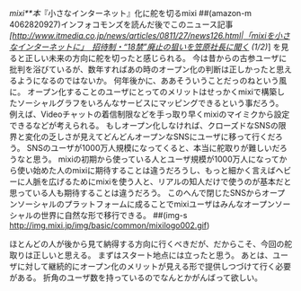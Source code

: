 *mixi**本*『小さなインターネット』化に舵を切るmixi
 ##(amazon-m 4062820927)インフォコモンズを読んだ後でこのニュース記事 *[http://www.itmedia.co.jp/news/articles/0811/27/news126.html|「mixiを小さなインターネットに」　招待制・“18禁”廃止の狙いを笠原社長に聞く (1/2)*] を見ると正しい未来の方向に舵を切ったと感じられる。
今は昔からの古参ユーザに批判を浴びているが、数年すればあの時のオープン化の判断は正しかったと思えるようになるのではないか。
何年後かに、ああそういうことだっのねという風に。
オープン化することのユーザにとってのメリットはせっかくmixiで構築したソーシャルグラフをいろんなサービスにマッピングできるという事だろう。
例えば、Videoチャットの着信制限などを手っ取り早くmixiのマイミクから設定できるなどが考えられる。
もしオープン化しなければ、クローズドなSNSの限界と変化の乏しさが見えてどんどんオープンなSNSにユーザに移って行くだろう。
SNSのユーザが1000万人規模になってくると、本当に舵取りが難しいだろうなと思う。
mixiの初期から使っている人とユーザ規模が1000万人になってから使い始めた人のmixiに期待することは違うだろうし、もっと細かく言えばヘビーに人脈を広げるためにmixiを使う人と、リアルの知人だけで使うのが基本だと思っている人も期待することは違うだろう。
このへんで閉じたSNSからオープンソーシャルのプラットフォームに成ることでmixiユーザはみんなオープンソーシャルの世界に自然な形で移行できる。
 ##(img-s http://img.mixi.jp/img/basic/common/mixilogo002.gif)

ほとんどの人が後から見て納得する方向に行くべきだが、だからこそ、今回の舵取りは正しいと思える。
まずはスタート地点には立ったと思う。
あとは、ユーザに対して継続的にオープン化のメリットが見える形で提供しつづけて行く必要がある。
折角のユーザ数を持っているのでなんとかがんばって欲しい。
